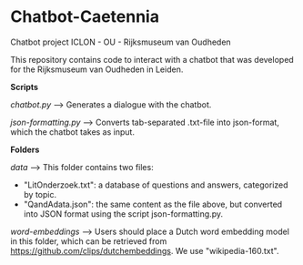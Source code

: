 # Chatbot-Caetennia
Chatbot project ICLON - OU - Rijksmuseum van Oudheden

This repository contains code to interact with a chatbot that was developed for the Rijksmuseum van Oudheden in Leiden.

**Scripts**

*chatbot.py*
--> Generates a dialogue with the chatbot.

*json-formatting.py*
--> Converts tab-separated .txt-file into json-format, which the chatbot takes as input.

**Folders**

*data*
--> This folder contains two files:
  - "LitOnderzoek.txt": a database of questions and answers, categorized by topic.
  - "QandAdata.json": the same content as the file above, but converted into JSON format using the script json-formatting.py.

*word-embeddings*
--> Users should place a Dutch word embedding model in this folder, which can be retrieved from https://github.com/clips/dutchembeddings. We use "wikipedia-160.txt".
